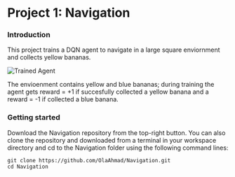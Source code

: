 [//]: # (Image References)

[image1]: https://user-images.githubusercontent.com/10624937/42135619-d90f2f28-7d12-11e8-8823-82b970a54d7e.gif "Trained Agent"

# Project 1: Navigation

### Introduction

This project trains a DQN agent to navigate in a large square enviornment and collects yellow bananas. 

![Trained Agent][image1]

The envioenment contains yellow and blue bananas; during training the agent gets reward = +1 if succesfully collected a yellow banana and a reward = -1 if collected a blue banana.

### Getting started

Download the Navigation repository from the top-right button. You can also clone the repository and downloaded from a terminal in your workspace directory and cd to the Navigation folder using the following command lines:
    
    git clone https://github.com/OlaAhmad/Navigation.git
    cd Navigation        

### 
